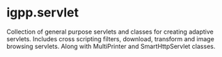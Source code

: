 igpp.servlet
======

Collection of general purpose servlets and classes for creating adaptive 
servlets. Includes cross scripting filters, download, transform and 
image browsing servlets. Along with MultiPrinter and SmartHttpServlet 
classes.
